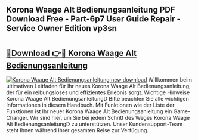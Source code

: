 ## Korona Waage Alt Bedienungsanleitung PDF Download Free - Part-6p7 User Guide Repair - Service Owner Edition vp3sn

# <h2><a href="http://df2ivr.blite.top/?on=Korona+Waage+Alt+Bedienungsanleitung">🔗Download 👉🔴 Korona Waage Alt Bedienungsanleitung</a></h2>

[![Korona Waage Alt Bedienungsanleitung new download](https://i.imgur.com/lujVjoI.png)](http://df2ivr.blite.top/?on=Korona+Waage+Alt+Bedienungsanleitung)
Willkommen beim ultimativen Leitfaden für Ihr neues Korona Waage Alt Bedienungsanleitung, der für ein reibungsloses und effizientes Erlebnis sorgt. Wichtige Hinweise Korona Waage Alt BedienungsanleitungD Bitte beachten Sie alle wichtigen Informationen in diesem Handbuch. Mit Funktionen wie der Liste der Funktionen ist Ihr neuer Korona Waage Alt Bedienungsanleitung ein Game-Changer. Wir sind hier, um Sie bei jedem Schritt des Weges Korona Waage Alt BedienungsanleitungD zu unterstützen. Unser Kundensupport-Team steht Ihnen während Ihrer gesamten Reise zur Verfügung.
